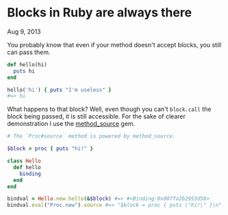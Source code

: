 Blocks in Ruby are always there
===============================

<p class="post__date"><time datetime="2013-08-09">Aug 9, 2013</time></p>

You probably know that even if your method doesn't accept blocks, you still can
pass them.

```ruby
def hello(hi)
  puts hi
end

hello('hi') { puts "I'm useless" }
#=> hi
```

What happens to that block? Well, even though you can't `block.call` the block
being passed, it is still accessible. For the sake of clearer demonstration I
use the [method_source](https://github.com/banister/method_source) gem.

```ruby
# The `Proc#source` method is powered by method_source.

$block = proc { puts "hi!" }

class Hello
  def hello
    binding
  end
end

bindval = Hello.new.hello(&$block) #=> #<Binding:0x007fa2b2953d58>
bindval.eval("Proc.new").source #=> "$block = proc { puts \"hi!\" }\n"
